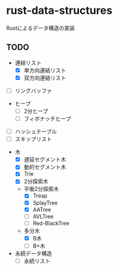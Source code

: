 # rust-data-structures

Rustによるデータ構造の実装

## TODO

- 連結リスト
  - [x] 単方向連結リスト
  - [x] 双方向連結リスト
- [ ] リングバッファ
- ヒープ
  - [ ] 2分ヒープ
  - [ ] フィボナッチヒープ
- [ ] ハッシュテーブル
- [ ] スキップリスト
- 木
  - [x] 遅延セグメント木
  - [x] 動的セグメント木
  - [x] Trie
  - [x] 2分探索木
  - 平衡2分探索木
    - [x] Treap
    - [x] SplayTree
    - [x] AATree
    - [ ] AVLTree
    - [ ] Red-BlackTree
  - 多分木
    - [x] B木
    - [ ] B+木
- 永続データ構造
  - [ ] 永続リスト
